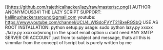 [(https://github.com/rajethicalhacker/lazy/raw/master/sc.png)]
AUTHOR: ANONYMOUS341 THE LAZY SCRIPT
SUPPORT: kalilinuxhackersaround@gmail.com
youtube: https://www.youtube.com/channel/UCU4_WISdoFVYT21BxeRGSbQ
USE AS ROOT
INSTALLATION: python setup.py
usage: sudo python lazy.py
xxxxx ./lazy.py xxxxxx(wrong)
in the spoof email option u dont need ANY SMTP SERVER OR ACCOUNT
just from to subject and message, thats all
this is simmilar from the concept of lscript but is purely written by me


